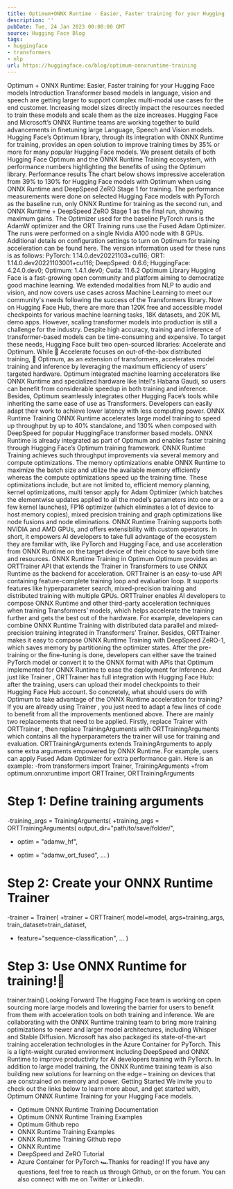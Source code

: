 ```yaml
---
title: Optimum+ONNX Runtime - Easier, Faster training for your Hugging Face models
description: ''
pubDate: Tue, 24 Jan 2023 00:00:00 GMT
source: Hugging Face Blog
tags:
- huggingface
- transformers
- nlp
url: https://huggingface.co/blog/optimum-onnxruntime-training
---
```


Optimum + ONNX Runtime: Easier, Faster training for your Hugging Face models
Introduction
Transformer based models in language, vision and speech are getting larger to support complex multi-modal use cases for the end customer. Increasing model sizes directly impact the resources needed to train these models and scale them as the size increases. Hugging Face and Microsoft’s ONNX Runtime teams are working together to build advancements in finetuning large Language, Speech and Vision models. Hugging Face’s Optimum library, through its integration with ONNX Runtime for training, provides an open solution to improve training times by 35% or more for many popular Hugging Face models. We present details of both Hugging Face Optimum and the ONNX Runtime Training ecosystem, with performance numbers highlighting the benefits of using the Optimum library.
Performance results
The chart below shows impressive acceleration from 39% to 130% for Hugging Face models with Optimum when using ONNX Runtime and DeepSpeed ZeRO Stage 1 for training. The performance measurements were done on selected Hugging Face models with PyTorch as the baseline run, only ONNX Runtime for training as the second run, and ONNX Runtime + DeepSpeed ZeRO Stage 1 as the final run, showing maximum gains. The Optimizer used for the baseline PyTorch runs is the AdamW optimizer and the ORT Training runs use the Fused Adam Optimizer. The runs were performed on a single Nvidia A100 node with 8 GPUs.
Additional details on configuration settings to turn on Optimum for training acceleration can be found here. The version information used for these runs is as follows:
PyTorch: 1.14.0.dev20221103+cu116; ORT: 1.14.0.dev20221103001+cu116; DeepSpeed: 0.6.6; HuggingFace: 4.24.0.dev0; Optimum: 1.4.1.dev0; Cuda: 11.6.2
Optimum Library
Hugging Face is a fast-growing open community and platform aiming to democratize good machine learning. We extended modalities from NLP to audio and vision, and now covers use cases across Machine Learning to meet our community's needs following the success of the Transformers library. Now on Hugging Face Hub, there are more than 120K free and accessible model checkpoints for various machine learning tasks, 18K datasets, and 20K ML demo apps. However, scaling transformer models into production is still a challenge for the industry. Despite high accuracy, training and inference of transformer-based models can be time-consuming and expensive.
To target these needs, Hugging Face built two open-sourced libraries: Accelerate and Optimum. While 🤗 Accelerate focuses on out-of-the-box distributed training, 🤗 Optimum, as an extension of transformers, accelerates model training and inference by leveraging the maximum efficiency of users’ targeted hardware. Optimum integrated machine learning accelerators like ONNX Runtime and specialized hardware like Intel's Habana Gaudi, so users can benefit from considerable speedup in both training and inference. Besides, Optimum seamlessly integrates other Hugging Face’s tools while inheriting the same ease of use as Transformers. Developers can easily adapt their work to achieve lower latency with less computing power.
ONNX Runtime Training
ONNX Runtime accelerates large model training to speed up throughput by up to 40% standalone, and 130% when composed with DeepSpeed for popular HuggingFace transformer based models. ONNX Runtime is already integrated as part of Optimum and enables faster training through Hugging Face’s Optimum training framework.
ONNX Runtime Training achieves such throughput improvements via several memory and compute optimizations. The memory optimizations enable ONNX Runtime to maximize the batch size and utilize the available memory efficiently whereas the compute optimizations speed up the training time. These optimizations include, but are not limited to, efficient memory planning, kernel optimizations, multi tensor apply for Adam Optimizer (which batches the elementwise updates applied to all the model’s parameters into one or a few kernel launches), FP16 optimizer (which eliminates a lot of device to host memory copies), mixed precision training and graph optimizations like node fusions and node eliminations. ONNX Runtime Training supports both NVIDIA and AMD GPUs, and offers extensibility with custom operators.
In short, it empowers AI developers to take full advantage of the ecosystem they are familiar with, like PyTorch and Hugging Face, and use acceleration from ONNX Runtime on the target device of their choice to save both time and resources.
ONNX Runtime Training in Optimum
Optimum provides an ORTTrainer
API that extends the Trainer
in Transformers to use ONNX Runtime as the backend for acceleration. ORTTrainer
is an easy-to-use API containing feature-complete training loop and evaluation loop. It supports features like hyperparameter search, mixed-precision training and distributed training with multiple GPUs. ORTTrainer
enables AI developers to compose ONNX Runtime and other third-party acceleration techniques when training Transformers’ models, which helps accelerate the training further and gets the best out of the hardware. For example, developers can combine ONNX Runtime Training with distributed data parallel and mixed-precision training integrated in Transformers’ Trainer. Besides, ORTTrainer
makes it easy to compose ONNX Runtime Training with DeepSpeed ZeRO-1, which saves memory by partitioning the optimizer states. After the pre-training or the fine-tuning is done, developers can either save the trained PyTorch model or convert it to the ONNX format with APIs that Optimum implemented for ONNX Runtime to ease the deployment for Inference. And just like Trainer
, ORTTrainer
has full integration with Hugging Face Hub: after the training, users can upload their model checkpoints to their Hugging Face Hub account.
So concretely, what should users do with Optimum to take advantage of the ONNX Runtime acceleration for training? If you are already using Trainer
, you just need to adapt a few lines of code to benefit from all the improvements mentioned above. There are mainly two replacements that need to be applied. Firstly, replace Trainer
with ORTTrainer
, then replace TrainingArguments
with ORTTrainingArguments
which contains all the hyperparameters the trainer will use for training and evaluation. ORTTrainingArguments
extends TrainingArguments
to apply some extra arguments empowered by ONNX Runtime. For example, users can apply Fused Adam Optimizer for extra performance gain. Here is an example:
-from transformers import Trainer, TrainingArguments
+from optimum.onnxruntime import ORTTrainer, ORTTrainingArguments
# Step 1: Define training arguments
-training_args = TrainingArguments(
+training_args = ORTTrainingArguments(
output_dir="path/to/save/folder/",
- optim = "adamw_hf",
+ optim = "adamw_ort_fused",
...
)
# Step 2: Create your ONNX Runtime Trainer
-trainer = Trainer(
+trainer = ORTTrainer(
model=model,
args=training_args,
train_dataset=train_dataset,
+ feature="sequence-classification",
...
)
# Step 3: Use ONNX Runtime for training!🤗
trainer.train()
Looking Forward
The Hugging Face team is working on open sourcing more large models and lowering the barrier for users to benefit from them with acceleration tools on both training and inference. We are collaborating with the ONNX Runtime training team to bring more training optimizations to newer and larger model architectures, including Whisper and Stable Diffusion. Microsoft has also packaged its state-of-the-art training acceleration technologies in the Azure Container for PyTorch. This is a light-weight curated environment including DeepSpeed and ONNX Runtime to improve productivity for AI developers training with PyTorch. In addition to large model training, the ONNX Runtime training team is also building new solutions for learning on the edge – training on devices that are constrained on memory and power.
Getting Started
We invite you to check out the links below to learn more about, and get started with, Optimum ONNX Runtime Training for your Hugging Face models.
- Optimum ONNX Runtime Training Documentation
- Optimum ONNX Runtime Training Examples
- Optimum Github repo
- ONNX Runtime Training Examples
- ONNX Runtime Training Github repo
- ONNX Runtime
- DeepSpeed and ZeRO Tutorial
- Azure Container for PyTorch
🏎Thanks for reading! If you have any questions, feel free to reach us through Github, or on the forum. You can also connect with me on Twitter or LinkedIn.